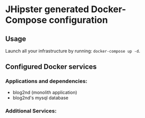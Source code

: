 # JHipster generated Docker-Compose configuration

## Usage

Launch all your infrastructure by running: `docker-compose up -d`.

## Configured Docker services

### Applications and dependencies:

- blog2nd (monolith application)
- blog2nd's mysql database

### Additional Services:
